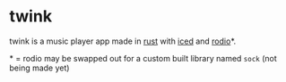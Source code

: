 # twink

twink is a music player app made in [rust](rust-lang.org) with [iced](iced.rs) and [rodio](github.com/rustaudio/rodio)*.

\* = rodio may be swapped out for a custom built library named `sock` (not being made yet)
